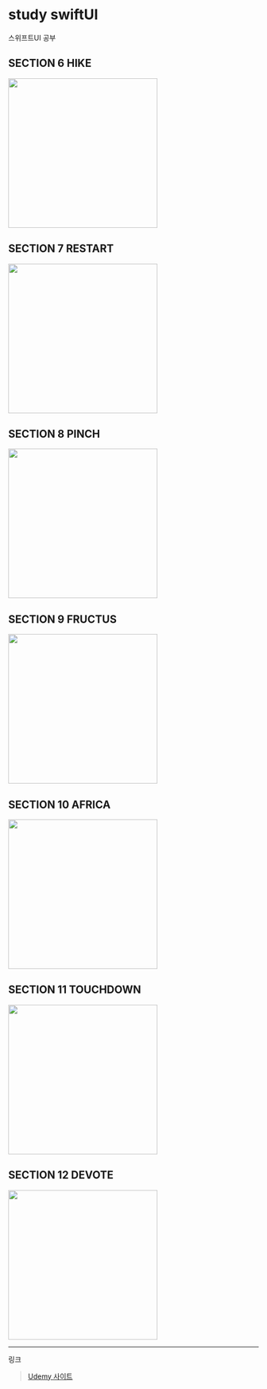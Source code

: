 # study swiftUI

스위프트UI 공부

## SECTION 6 HIKE

<img src="./Section_06/Hike/Hike/AppImages/ContentView.png" width = "300px">

## SECTION 7 RESTART

<img src="./Section_07/Restart/Restart/Images/OnboardingView.png" width = "300px">

## SECTION 8 PINCH

<img src="./Section_08/Pinch/Pinch/Images/image1.png" width = "300px">

## SECTION 9 FRUCTUS

<img src="./Section_09/Fructus/Fructus/Images/ContentView.png" width = "300px">

## SECTION 10 AFRICA

<img src="./Section_10/Africa/Africa/images/ContentView.png" width = "300px">

## SECTION 11 TOUCHDOWN

<img src="./Section_11/Touchdown/Touchdown/Images/ContentView.png" width = "300px">

## SECTION 12 DEVOTE

<img src="./Section_12/Devote/Devote/Images/ContentView.swift.png" width = "300px">

---

링크

> [Udemy 사이트](https://www.udemy.com/course/swiftui-masterclass-course-ios-development-with-swift)
